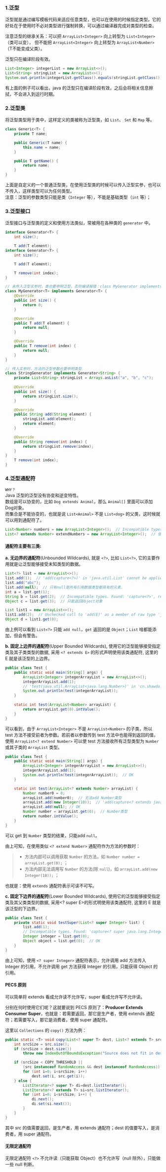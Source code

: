 ### 1.泛型
泛型就是通过编写模板代码来适应任意类型，也可以在使用的时候指定类型。它的好处在于使用时不必对类型进行强制转换，可以通过编译器完成对类型的检查。

注意泛型的继承关系：可以把 `ArrayList<Integer>` 向上转型为 `List<Integer>`（类可以变），
但不能把 `ArrayList<Integer>` 向上转型为 `ArrayList<Number>`（T不能变成父类）。

泛型只在编译阶段有效。
```java
List<Integer> integerList = new ArrayList<>();
List<String> stringList = new ArrayList<>();
System.out.println(integerList.getClass().equals(stringList.getClass()));  // true
```
有上面的例子可以看出，java 的泛型只在编译阶段有效，之后会将相关信息擦拭，不会进入到运行时期。

### 2.泛型类
将泛型类型用于类中，这样定义的类被称为泛型类，如 `List`、 `Set` 和 `Map` 等。

```java
class Generic<T> {
    private T name;

    public Generic(T name) {
        this.name = name;
    }

    public T getName() {
        return name;
    }
}
```
上面是自定义的一个普通泛型类，在使用泛型类的时候可以传入泛型实参，也可以不传入，这样类型可以为任何类型。  
注意：泛型的参数类型只能是类（`Integer` 等），不能是基础类型（`int` 等）；

### 3.泛型接口
泛型接口与泛型类的定义和使用方法类似，常被用在各种类的 `generator` 中。

```java
interface Generator<T> {
    int size();

    T add(T element);
interface Generator<T> {
    int size();

    T add(T element);

    T remove(int index);
}

// 未传入泛型实参时，类也要申明泛型，否则编译报错：class MyGenerator implements Generator<T>
class MyGenerator<T> implements Generator<T> {
    @Override
    public int size() {
        return 0;
    }

    @Override
    public T add(T element) {
        return null;
    }

    @Override
    public T remove(int index) {
        return null;
    }
}

// 传入实参时，方法的泛型参数也要申明类型
class StringGenerator implements Generator<String> {
    private List<String> stringList = Arrays.asList("a", "b", "c");
    
    @Override
    public int size() {
        return stringList.size();
    }

    @Override
    public String add(String element) {
        stringList.add(element);
        return element;
    }

    @Override
    public String remove(int index) {
        return stringList.remove(index);
    }
}
    T remove(int index);
}
```

### 4.泛型通配符
`WHY？`  
Java 泛型的泛型没有协变和逆变特性。  
数组是可以协变的，比如 `Dog extends Animal`，那么 `Animal[]` 里面可以添加Dog对象。  
而集合是不能协变的，也就是说 `List<Animal>` 不是 `List<dog>` 的父类，这时候就可以用到通配符了。
```java
List<Number> numbers = new ArrayList<Integer>();  // Incompatible types. Found: 'java.util.ArrayList<java.lang.Integer>', required: 'java.util.List<java.lang.Number>'
List<? extends Number> extendNumbers = new ArrayList<Integer>();  // 使用泛型通配符，OK
```

#### 通配符主要有三类:
**a. 无边界的通配符**(Unbounded Wildcards), 就是 `<?>`, 比如 `List<?>`, 它的主要作用就是让泛型能够接受未知类型的数据。

```java
List<?> list = new ArrayList<>();
list.add(1);  // 'add(capture<?>)' in 'java.util.List' cannot be applied to '(int)'
list.add("abc");
list.add(null);  // 只有null是所有引用数据类型都具有的元素.
int a = list.get(1);
String b = list.get(2);  // Incompatible types. Found: 'capture<?>', required: 'java.lang.String'
Object c = list.get(3);  // 只能返回Object对象

List list1 = new ArrayList<>();
list1.add(2);  // Unchecked call to 'add(E)' as a member of raw type 'java.util.List'
Object d = list1.get(0);
```
由上例可以看到 `List<?>` 只能 `add null`，`get` 返回的是 `Object`；`List` 啥都能添加，但会有警告。

**b. 固定上边界的通配符**(Upper Bounded Wildcards), 使用它的泛型能够接受指定类及其子类类型的数据, 采用 `<? extends E>` 的形式声明使用该类通配符, 这里的 E 就是该泛型的上边界。

```java
public class Test {
    public static void main(String[] args) {
        ArrayList<Integer> integerArrayList = new ArrayList<>();
        integerArrayList.add(1);
        // 'test(java.util.ArrayList<java.lang.Number>)' in 'cn.shawda.Test' cannot be applied to '(java.util.ArrayList<java.lang.Integer>)'
        System.out.println(test(integerArrayList));
    }
    
    static int test(ArrayList<Number> arrayList) {
        return arrayList.get(0).intValue();
    }
}
```

可以看到，由于 `ArrayList<Integer>` 不是 `ArrayList<Number>` 的子类，所以 test 方法不接受前者为参数。若前者以参数传到 test 方法中也能得到返回的值，使用 `ArrayList<? extend Number>` 可以使 test 方法接收所有泛型类型为 `Number` 或其子类的 `ArrayList` 类型。

```java
public class Test {
    public static void main(String[] args) {
        ArrayList<Integer> integerArrayList = new ArrayList<>();
        integerArrayList.add(1);
        System.out.println(test(integerArrayList));  // OK
    }

    static int test(ArrayList<? extends Number> arrayList) {
        Number number0 = 0;
        arrayList.add(number0);  // 无法add Number类型
        arrayList.add(new Integer(10));  // 'add(capture<? extends java.lang.Number>)' in 'java.util.ArrayList' cannot be applied to '(java.lang.Integer)'
        arrayList.add(null); // OK
        Number number = arrayList.get(0);  // Number类型
        return number.intValue();
    }
}
```

可以 get 到 `Number` 类型的结果，只能add `null`。

由上可知，在使用类似 `<? extend Number>` 通配符作为方法的参数时：

> * 方法内部可以调用获取 `Number` 的方法，如 `Number number = arrayList.get(0);` ；
> * 方法内部无法调用写 `Number` 的方法(除 `null`)，如 `arrayList.add(new Integer(10));` ；

也就是：使用 `extends` 通配符表示可读不可写。

**c. 固定下边界的通配符**(Lower Bounded Wildcards), 使用它的泛型能够接受指定类及其父类类型的数据, 采用<? super E>的形式明使用该类通配符, 这里的 E 就是该泛型的下边界。

```java
public class Test {
    private static void testSuper(List<? super Integer> list) {
        list.add(1);
        // Incompatible types. Found: 'capture<? super java.lang.Integer>', required: 'java.lang.Integer'
        Integer integer = list.get(0);
        Object object = list.get(0);  // OK
    }
}
```

由上可知，使用 `<? super Integer>` 通配符表示，允许调用 add 方法传入 Integer 的引用，不允许调用 get 方法获得 Integer 的引用，只能获得 Object 的引用。

#### PECS 原则

可以简单将 extends 看成允许读不允许写，super 看成允许写不允许读。

分别在何时使用它们呢？这就要说到 PECS 原则了：**Producer Extends Consumer Super**，也就是：若需要返回，那它是生产者，使用 extends 通配符；若需要写入，那它是消费者，使用 super 通配符。

这里以 `Collections` 的 `copy()` 方法为例：

```java
public static <T> void copy(List<? super T> dest, List<? extends T> src) {
    int srcSize = src.size();
    if (srcSize > dest.size())
        throw new IndexOutOfBoundsException("Source does not fit in dest");

    if (srcSize < COPY_THRESHOLD ||
        (src instanceof RandomAccess && dest instanceof RandomAccess)) {
        for (int i=0; i<srcSize; i++)
            dest.set(i, src.get(i));
    } else {
        ListIterator<? super T> di=dest.listIterator();
        ListIterator<? extends T> si=src.listIterator();
        for (int i=0; i<srcSize; i++) {
            di.next();
            di.set(si.next());
        }
    }
}
```

其中 src 的值需要返回，是生产者，用 extends 通配符；dest 的值要写入，是消费者，用 super 通配符。

#### 无限定通配符

无限定通配符 `<?>` 不允许读（只能获取 Object）也不允许写（null 除外），只能做一些 null 判断。